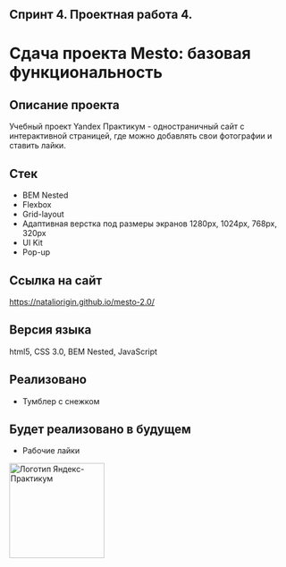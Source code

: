 ## Спринт 4. Проектная работа 4.
# Сдача проекта Mesto: базовая функциональность

## **Описание проекта**
Учебный проект Yandex Практикум - одностраничный сайт с интерактивной страницей, где можно добавлять свои фотографии и ставить лайки.

## **Стек**
* BEM Nested
* Flexbox
* Grid-layout
* Адаптивная верстка под размеры экранов 1280px, 1024px, 768px, 320px
* UI Kit
* Pop-up

## **Ссылка на сайт**
https://nataliorigin.github.io/mesto-2.0/
## **Версия языка**

html5, CSS 3.0, BEM Nested, JavaScript
## **Реализовано**
* Тумблер с снежком
## **Будет реализовано в будущем**
* Рабочие лайки

<img src="https://aaaaa.team/media/pages/projects/5moreminutes/2548460096-1617960411/hgiz8owlfbtdif3iekbud32onedefzarhfuriqad.png" alt="Логотип Яндекс-Практикум" width="170"/>

